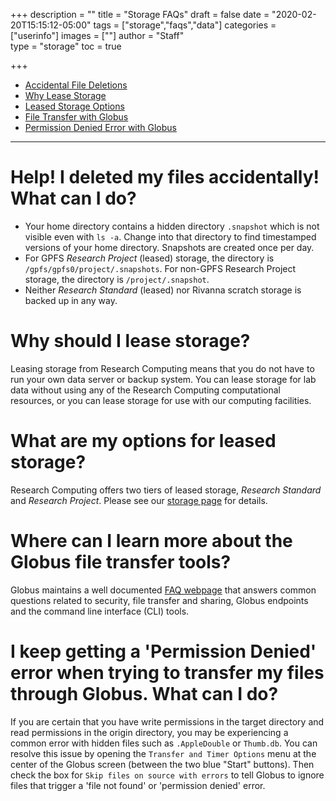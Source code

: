+++
description = ""
title = "Storage FAQs"
draft = false
date = "2020-02-20T15:15:12-05:00"
tags = ["storage","faqs","data"]
categories = ["userinfo"]
images = [""]
author = "Staff"  
type = "storage"
toc = true

+++

* [Accidental File Deletions](#help-i-deleted-my-files-accidentally-what-can-i-do)
* [Why Lease Storage](#why-should-i-lease-storage)
* [Leased Storage Options](#what-are-my-options-for-leased-storage)
* [File Transfer with Globus](#where-can-i-learn-more-about-the-globus-file-transfer-tools)
* [Permission Denied Error with Globus](#i-keep-getting-a-permission-denied-error-when-trying-to-transfer-my-files-through-globus-what-can-i-do)

- - -

# Help! I deleted my files accidentally! What can I do?
* Your home directory contains a hidden directory `.snapshot` which is not visible even with `ls -a`.  Change into that directory to find timestamped versions of your home directory.  Snapshots are created once per day.  
* For GPFS _Research Project_ (leased) storage, the directory is `/gpfs/gpfs0/project/.snapshots`. For non-GPFS Research Project storage, the directory is `/project/.snapshot`.
* Neither _Research Standard_ (leased) nor Rivanna scratch storage is backed up in any way.

# Why should I lease storage?
Leasing storage from Research Computing means that you do not have to run your own data server or backup system.  You can lease storage for lab data without using any of the Research Computing computational resources, or you can lease storage for use with our computing facilities.

# What are my options for leased storage?
Research Computing offers two tiers of leased storage, _Research Standard_ and _Research Project_. Please see our [storage page](/userinfo/storage) for details.

# Where can I learn more about the Globus file transfer tools?
Globus maintains a well documented [FAQ webpage](https://docs.globus.org/faq/) that answers common questions related to security, file transfer and sharing, Globus endpoints and the command line interface (CLI) tools.

# I keep getting a 'Permission Denied' error when trying to transfer my files through Globus. What can I do?
If you are certain that you have write permissions in the target directory and read permissions in the origin directory, you may be experiencing a common error with hidden files such as `.AppleDouble` or `Thumb.db`. You can resolve this issue by opening the `Transfer and Timer Options` menu at the center of the Globus screen (between the two blue "Start" buttons). Then check the box for `Skip files on source with errors` to tell Globus to ignore files that trigger a 'file not found' or 'permission denied' error.